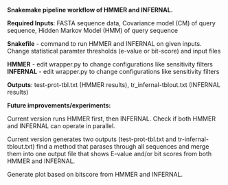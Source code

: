 **Snakemake pipeline workflow of HMMER and INFERNAL.**


**Required Inputs**: FASTA sequence data, Covariance model (CM) of query sequence, Hidden Markov Model (HMM) of query sequence

**Snakefile** - command to run HMMER and INFERNAL on given inputs. Change statistical paramter thresholds (e-value or bit-score) and input files

**HMMER** - edit wrapper.py to change configurations like sensitivity filters
**INFERNAL** - edit wrapper.py to change configurations like sensitivity filters

**Outputs**: test-prot-tbl.txt (HMMER results), tr_infernal-tblout.txt (INFERNAL results)

**Future improvements/experiments:**


Current version runs HMMER first, then INFERNAL. Check if both HMMER and INFERNAL can operate in parallel.

Current version generates two outputs (test-prot-tbl.txt and tr-infernal-tblout.txt) find a method that parases through all sequences and merge them into one output file that shows E-value and/or bit scores from both HMMER and INFERNAL.

Generate plot based on bitscore from HMMER and INFERNAL.
